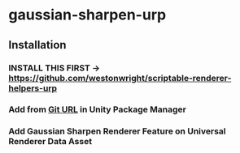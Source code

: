 # gaussian-sharpen-urp
## Installation
### INSTALL THIS FIRST -> https://github.com/westonwright/scriptable-renderer-helpers-urp
### Add from [Git URL](https://github.com/westonwright/gaussian-sharpen-urp.git) in Unity Package Manager
### Add Gaussian Sharpen Renderer Feature on Universal Renderer Data Asset
